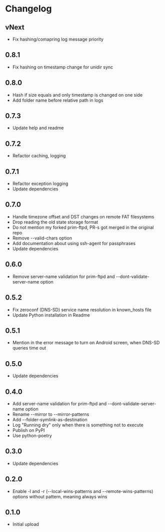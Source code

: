 # Changelog

## vNext

- Fix hashing/comapring log message priority

## 0.8.1

- Fix hashing on timestamp change for unidir sync

## 0.8.0

- Hash if size equals and only timestamp is changed on one side
- Add folder name before relative path in logs

## 0.7.3

- Update help and readme

## 0.7.2

- Refactor caching, logging

## 0.7.1

- Refactor exception logging
- Update dependencies

## 0.7.0

- Handle timezone offset and DST changes on remote FAT filesystems
- Drop reading the old state storage format
- Do not mention my forked prim-ftpd, PR-s got merged in the original repo
- Remove --valid-chars option
- Add documentation about using ssh-agent for passphrases
- Update dependencies

## 0.6.0

- Remove server-name validation for prim-ftpd and --dont-validate-server-name option

## 0.5.2

- Fix zeroconf (DNS-SD) service name resolution in known_hosts file
- Update Python installation in Readme

## 0.5.1

- Mention in the error message to turn on Android screen, when DNS-SD queries time out

## 0.5.0

- Update dependencies

## 0.4.0

- Add server-name validation for prim-ftpd and --dont-validate-server-name option
- Rename --mirror to --mirror-patterns
- Add --folder-symlink-as-destination
- Log "Running dry" only when there is something not to execute
- Publish on PyPI
- Use python-poetry

## 0.3.0

- Update dependencies

## 0.2.0

- Enable -l and -r (--local-wins-patterns and --remote-wins-patterns) options without pattern, meaning always wins

## 0.1.0

- Initial upload
